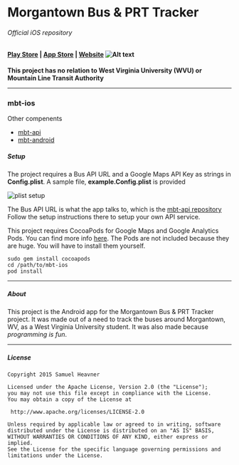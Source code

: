 # Morgantown Bus & PRT Tracker 
###### Official iOS repository

#### [Play Store](https://play.google.com/store/apps/details?id=com.slheavner.wvubus) | [App Store](https://itunes.apple.com/us/app/morgantown-bus-prt-tracker/id993385664?ls=1&mt=8) | [Website](http://morgantownbustracker.org) ![Alt text](https://raw.github.com/slheavner/mbt-android/master/app/src/main/res/drawable-xxxhdpi/ic_launcher.png "mbt-android logo")

**This project has no relation to West Virginia University (WVU) or Mountain Line Transit Authority**

-----
### mbt-ios
Other compenents
* [mbt-api](https://github.com/slheavner/mbt-api)
* [mbt-android](https://github.com/slheavner/mbt-android)

##### Setup
The project requires a Bus API URL and a Google Maps API Key as strings in **Config.plist**. A sample file, **example.Config.plist** is provided

![plist setup](http://i.imgur.com/Ded8iwr.png)

The Bus API URL is what the app talks to, which is the [mbt-api repository](https://github.com/slheavner/mbt-api)  
Follow the setup instructions there to setup your own API service.

This project requires CocoaPods for Google Maps and Google Analytics Pods. You can find more info [here](https://cocoapods.org/). The Pods are not included
because they are huge. You will have to install them yourself.
```Shell
sudo gem install cocoapods
cd /path/to/mbt-ios
pod install
```

-----
##### About

This project is the Android app for the Morgantown Bus & PRT Tracker project. It was made out of a need to track the buses around Morgantown, WV, as a West Virginia University student. It was also made because *programming is fun*.

-----
##### License
```
Copyright 2015 Samuel Heavner

Licensed under the Apache License, Version 2.0 (the "License");
you may not use this file except in compliance with the License.
You may obtain a copy of the License at

 http://www.apache.org/licenses/LICENSE-2.0

Unless required by applicable law or agreed to in writing, software
distributed under the License is distributed on an "AS IS" BASIS,
WITHOUT WARRANTIES OR CONDITIONS OF ANY KIND, either express or implied.
See the License for the specific language governing permissions and
limitations under the License.
```
